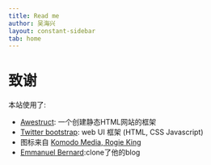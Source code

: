 ```yaml
---
title: Read me
author: 吴海兴
layout: constant-sidebar
tab: home
---
```

# 致谢

本站使用了:

- [Awestruct][Awestruct]: 一个创建静态HTML网站的框架
- [Twitter bootstrap][Twitter bootstrap]: web UI 框架 (HTML, CSS Javascript)
- 图标来自 [Komodo Media, Rogie King][Komodo]
- [Emmanuel Bernard][emmanuelbernard]:clone了他的blog

[Awestruct]: http://awestruct.org/
[Twitter bootstrap]: http://twitter.github.com/bootstrap/
[Komodo]: http://www.komodomedia.com
[emmanuelbernard]:http://emmanuelbernard.com/